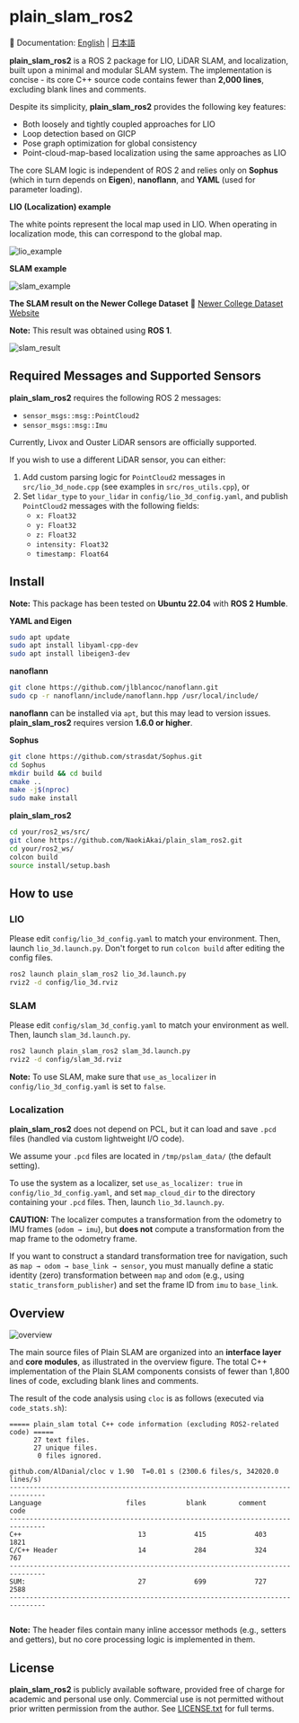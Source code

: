 # plain_slam_ros2

📖 Documentation: [English](doc/en/book.pdf) | [日本語](doc/jp/book.pdf)



**plain_slam_ros2** is a ROS 2 package for LIO, LiDAR SLAM, and localization, built upon a minimal and modular SLAM system. The implementation is concise - its core C++ source code contains fewer than **2,000 lines**, excluding blank lines and comments.

Despite its simplicity, **plain_slam_ros2** provides the following key features:

- Both loosely and tightly coupled approaches for LIO
- Loop detection based on GICP
- Pose graph optimization for global consistency
- Point-cloud-map-based localization using the same approaches as LIO

The core SLAM logic is independent of ROS 2 and relies only on **Sophus** (which in turn depends on **Eigen**), **nanoflann**, and **YAML** (used for parameter loading).



**LIO (Localization) example**

The white points represent the local map used in LIO. When operating in localization mode, this can correspond to the global map.

![lio_example](gifs/lio_example.gif)

**SLAM example**

![slam_example](gifs/slam_example.gif)

**The SLAM result on the Newer College Dataset** 🔗 [Newer College Dataset Website](https://ori-drs.github.io/newer-college-dataset/)

**Note:** This result was obtained using **ROS 1**.

![slam_result](figs/slam_result_newer_college_dataset.svg)



## Required Messages and Supported Sensors

**plain_slam_ros2** requires the following ROS 2 messages:

- `sensor_msgs::msg::PointCloud2`
- `sensor_msgs::msg::Imu`

Currently, Livox and Ouster LiDAR sensors are officially supported.

If you wish to use a different LiDAR sensor, you can either:

1. Add custom parsing logic for `PointCloud2` messages in `src/lio_3d_node.cpp` (see examples in `src/ros_utils.cpp`), or  
2. Set `lidar_type` to `your_lidar` in `config/lio_3d_config.yaml`, and publish `PointCloud2` messages with the following fields:
   - `x: Float32`
   - `y: Float32`
   - `z: Float32`
   - `intensity: Float32`
   - `timestamp: Float64`



## Install

**Note:** This package has been tested on **Ubuntu 22.04** with **ROS 2 Humble**.

**YAML and Eigen**

```sh
sudo apt update
sudo apt install libyaml-cpp-dev
sudo apt install libeigen3-dev
```

**nanoflann**

```sh
git clone https://github.com/jlblancoc/nanoflann.git
sudo cp -r nanoflann/include/nanoflann.hpp /usr/local/include/
```

**nanoflann** can be installed via `apt`, but this may lead to version issues. **plain_slam_ros2** requires version **1.6.0 or higher**.

**Sophus**

```sh
git clone https://github.com/strasdat/Sophus.git
cd Sophus
mkdir build && cd build
cmake ..
make -j$(nproc)
sudo make install
```

**plain_slam_ros2**

```sh
cd your/ros2_ws/src/
git clone https://github.com/NaokiAkai/plain_slam_ros2.git
cd your/ros2_ws/
colcon build
source install/setup.bash
```



## How to use

### LIO

Please edit `config/lio_3d_config.yaml` to match your environment. Then, launch `lio_3d.launch.py`. Don't forget to run `colcon build` after editing the config files.

```sh
ros2 launch plain_slam_ros2 lio_3d.launch.py
rviz2 -d config/lio_3d.rviz
```

### SLAM

Please edit `config/slam_3d_config.yaml` to match your environment as well. Then, launch `slam_3d.launch.py`.

```sh
ros2 launch plain_slam_ros2 slam_3d.launch.py
rviz2 -d config/slam_3d.rviz
```

**Note:** To use SLAM, make sure that `use_as_localizer` in `config/lio_3d_config.yaml` is set to `false`.

### Localization

**plain_slam_ros2** does not depend on PCL, but it can load and save `.pcd` files (handled via custom lightweight I/O code).

We assume your `.pcd` files are located in `/tmp/pslam_data/` (the default setting).

To use the system as a localizer, set `use_as_localizer: true` in `config/lio_3d_config.yaml`, and set `map_cloud_dir` to the directory containing your `.pcd` files. Then, launch `lio_3d.launch.py`.

**CAUTION:** The localizer computes a transformation from the odometry to IMU frames (`odom → imu`), but **does not** compute a transformation from the map frame to the odometry frame.

If you want to construct a standard transformation tree for navigation, such as `map → odom → base_link → sensor`, you must manually define a static identity (zero) transformation between `map` and `odom` (e.g., using `static_transform_publisher`) and set the frame ID from `imu` to `base_link`.



## Overview

![overview](figs/overview.svg)

The main source files of Plain SLAM are organized into an **interface layer** and **core modules**, as illustrated in the overview figure. The total C++ implementation of the Plain SLAM components consists of fewer than 1,800 lines of code, excluding blank lines and comments.

The result of the code analysis using `cloc` is as follows (executed via `code_stats.sh`):

```
===== plain_slam total C++ code information (excluding ROS2-related code) =====
      27 text files.
      27 unique files.                              
       0 files ignored.

github.com/AlDanial/cloc v 1.90  T=0.01 s (2300.6 files/s, 342020.0 lines/s)
-------------------------------------------------------------------------------
Language                     files          blank        comment           code
-------------------------------------------------------------------------------
C++                             13            415            403           1821
C/C++ Header                    14            284            324            767
-------------------------------------------------------------------------------
SUM:                            27            699            727           2588
-------------------------------------------------------------------------------


```

**Note:** The header files contain many inline accessor methods (e.g., setters and getters), but no core processing logic is implemented in them.



## License

**plain_slam_ros2** is publicly available software, provided free of charge for academic and personal use only. Commercial use is not permitted without prior written permission from the author. See [LICENSE.txt](./LICENSE.txt) for full terms.
